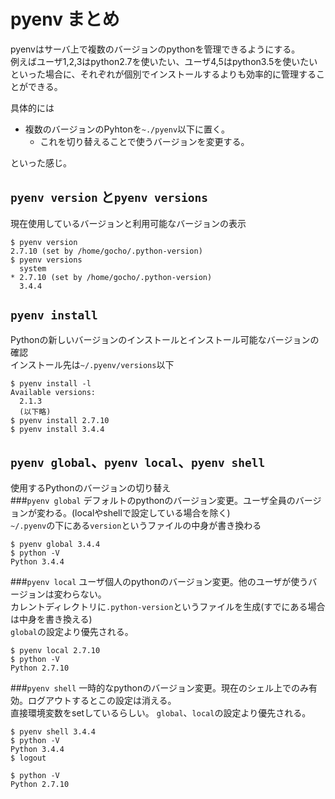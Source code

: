 # pyenv まとめ
pyenvはサーバ上で複数のバージョンのpythonを管理できるようにする。  
例えばユーザ1,2,3はpython2.7を使いたい、ユーザ4,5はpython3.5を使いたいといった場合に、それぞれが個別でインストールするよりも効率的に管理することができる。

具体的には  
* 複数のバージョンのPyhtonを`~./pyenv`以下に置く。
  * これを切り替えることで使うバージョンを変更する。

といった感じ。

## `pyenv version` と`pyenv versions`
現在使用しているバージョンと利用可能なバージョンの表示
```shell-session
$ pyenv version
2.7.10 (set by /home/gocho/.python-version)
$ pyenv versions
  system
* 2.7.10 (set by /home/gocho/.python-version)
  3.4.4
```

## `pyenv install`
Pythonの新しいバージョンのインストールとインストール可能なバージョンの確認  
インストール先は`~/.pyenv/versions`以下
```shell-session
$ pyenv install -l
Available versions:
  2.1.3
  (以下略)
$ pyenv install 2.7.10
$ pyenv install 3.4.4
```

## `pyenv global`、`pyenv local`、`pyenv shell`
使用するPythonのバージョンの切り替え  
###`pyenv global`
デフォルトのpythonのバージョン変更。ユーザ全員のバージョンが変わる。(localやshellで設定している場合を除く)  
`~/.pyenv`の下にある`version`というファイルの中身が書き換わる
```shell-session
$ pyenv global 3.4.4
$ python -V
Python 3.4.4
```

###`pyenv local`
ユーザ個人のpythonのバージョン変更。他のユーザが使うバージョンは変わらない。  
カレントディレクトリに`.python-version`というファイルを生成(すでにある場合は中身を書き換える)  
`global`の設定より優先される。
```shell-session
$ pyenv local 2.7.10
$ python -V
Python 2.7.10
```

###`pyenv shell`
一時的なpythonのバージョン変更。現在のシェル上でのみ有効。ログアウトするとこの設定は消える。  
直接環境変数をsetしているらしい。
`global`、`local`の設定より優先される。
```shell-session
$ pyenv shell 3.4.4
$ python -V
Python 3.4.4
$ logout
```
```shell-session
$ python -V
Python 2.7.10
```
